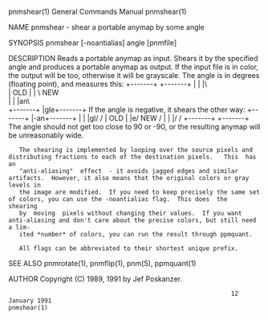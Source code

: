 pnmshear(1)                                                   General Commands Manual                                                  pnmshear(1)

NAME
       pnmshear - shear a portable anymap by some angle

SYNOPSIS
       pnmshear [-noantialias] angle [pnmfile]

DESCRIPTION
       Reads  a  portable  anymap  as  input.  Shears it by the specified angle and produces a portable anymap as output.  If the input file is in
       color, the output will be too, otherwise it will be grayscale.  The angle is in degrees (floating point), and measures this:
           +-------+  +-------+
           |       |  |\       \
           |  OLD  |  | \  NEW  \
           |       |  |an\       \
           +-------+  |gle+-------+
       If the angle is negative, it shears the other way:
           +-------+  |-an+-------+
           |       |  |gl/       /
           |  OLD  |  |e/  NEW  /
           |       |  |/       /
           +-------+  +-------+
       The angle should not get too close to 90 or -90, or the resulting anymap will be unreasonably wide.

       The shearing is implemented by looping over the source pixels and distributing fractions to each of the destination pixels.   This  has  an
       "anti-aliasing"  effect  - it avoids jagged edges and similar artifacts.  However, it also means that the original colors or gray levels in
       the image are modified.  If you need to keep precisely the same set of colors, you can use the -noantialias flag.  This does  the  shearing
       by  moving  pixels without changing their values.  If you want anti-aliasing and don't care about the precise colors, but still need a lim‐
       ited *number* of colors, you can run the result through ppmquant.

       All flags can be abbreviated to their shortest unique prefix.

SEE ALSO
       pnmrotate(1), pnmflip(1), pnm(5), ppmquant(1)

AUTHOR
       Copyright (C) 1989, 1991 by Jef Poskanzer.

                                                                  12 January 1991                                                      pnmshear(1)
